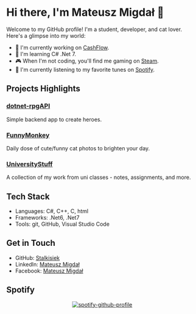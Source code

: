 # Hi there, I'm Mateusz Migdał 👋

Welcome to my GitHub profile! I'm a student, developer, and cat lover. Here's a glimpse into my world:

- 🔭 I'm currently working on [CashFlow](https://github.com/Stalkisiek/CashFlow).
- 🌱 I'm learning C# .Net 7.
- 🎮 When I'm not coding, you'll find me gaming on [Steam](https://steamcommunity.com/id/stalkisiek/).
- 🎵 I'm currently listening to my favorite tunes on [Spotify](https://open.spotify.com/user/21xadidkbi37xda7bjhzatw3a?si=6d56a07dd46a46ff).

## Projects Highlights

### [dotnet-rpgAPI](https://github.com/Stalkisiek/dotnet-rpgAPI)
Simple backend app to create heroes.

### [FunnyMonkey](https://github.com/Stalkisiek/FunnyMonkey)
Daily dose of cute/funny cat photos to brighten your day.

### [UniversityStuff](https://github.com/Stalkisiek/UniversityStuff)
A collection of my work from uni classes - notes, assignments, and more.

## Tech Stack

- Languages: C#, C++, C, html
- Frameworks: .Net6, .Net7
- Tools: git, GitHub, Visual Studio Code

## Get in Touch

- GitHub: [Stalkisiek](https://github.com/Stalkisiek)
- LinkedIn: [Mateusz Migdał](https://www.linkedin.com/in/mateusz-migdał)
- Facebook: [Mateusz Migdał](https://www.facebook.com/Stalkisiek/)

## Spotify

<div align="center">

[![spotify-github-profile](https://spotify-github-profile.vercel.app/api/view?uid=21xadidkbi37xda7bjhzatw3a&cover_image=true&theme=default&show_offline=false&background_color=121212&interchange=false)](https://github.com/kittinan/spotify-github-profile)

</div>
